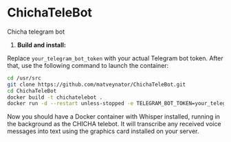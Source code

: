 # ChichaTeleBot
Chicha telegram bot

1. **Build and install:**

Replace `your_telegram_bot_token` with your actual Telegram bot token. After that, use the following command to launch the container:

```bash
cd /usr/src
git clone https://github.com/matveynator/ChichaTeleBot.git
cd ChichaTeleBot
docker build -t chichatelebot .
docker run -d --restart unless-stopped -e TELEGRAM_BOT_TOKEN=your_telegram_bot_token chichatelebot

```

Now you should have a Docker container with Whisper installed, running in the background as the CHICHA telebot. It will transcribe any received voice messages into text using the graphics card installed on your server.
